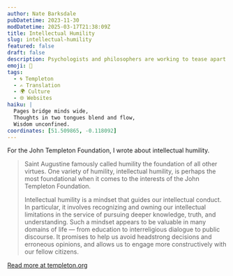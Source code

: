 ```yaml
---
author: Nate Barksdale
pubDatetime: 2023-11-30
modDatetime: 2025-03-17T21:38:09Z
title: Intellectual Humility
slug: intellectual-humility
featured: false
draft: false
description: Psychologists and philosophers are working to tease apart the ways we respond to new ideas and information — and the possible benefits of intellectual humility.
emoji: 🤔
tags:
  - 🌀 Templeton
  - ✍️ Translation
  - 🌍 Culture
  - 🌐 Websites
haiku: |
  Pages bridge minds wide,  
  Thoughts in two tongues blend and flow,  
  Wisdom unconfined.
coordinates: [51.509865, -0.118092]
---
```


For the John Templeton Foundation, I wrote about intellectual humility.

> Saint Augustine famously called humility the foundation of all other virtues. One variety of humility, intellectual humility, is perhaps the most foundational when it comes to the interests of the John Templeton Foundation.
>
> Intellectual humility is a mindset that guides our intellectual conduct. In particular, it involves recognizing and owning our intellectual limitations in the service of pursuing deeper knowledge, truth, and understanding. Such a mindset appears to be valuable in many domains of life — from education to interreligious dialogue to public discourse. It promises to help us avoid headstrong decisions and erroneous opinions, and allows us to engage more constructively with our fellow citizens.

[Read more at templeton.org](https://www.templeton.org/discoveries/intellectual-humility)
